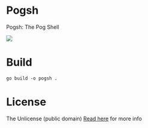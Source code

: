 # Pogsh
Pogsh: The Pog Shell

<img src="https://modeus.is-inside.me/xB1EcBEe.png">

# Build
`go build -o pogsh .`

# License
The Unlicense (public domain)
[Read here](LICENSE) for more info
